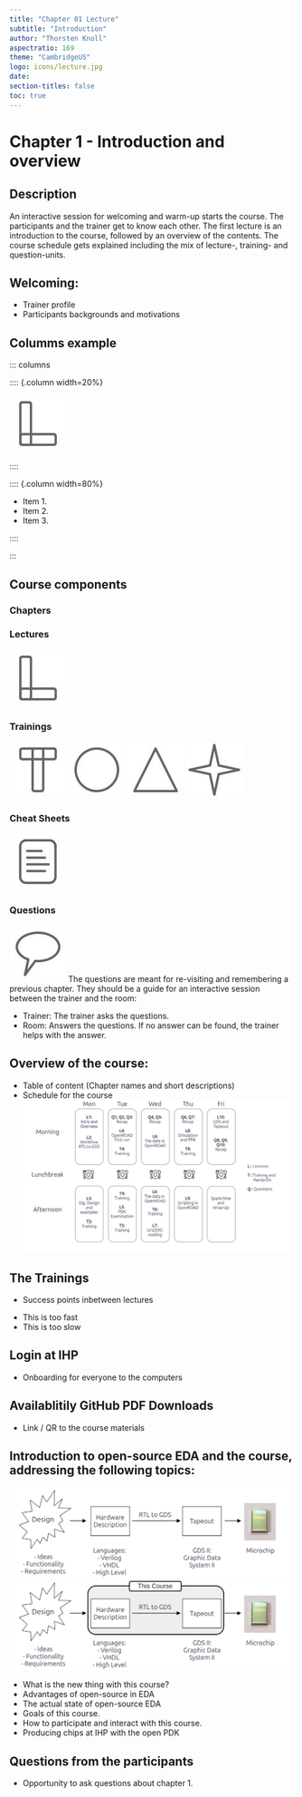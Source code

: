 ```yaml
---
title: "Chapter 01 Lecture"
subtitle: "Introduction"
author: "Thorsten Knoll"
aspectratio: 169
theme: "CambridgeUS"
logo: icons/lecture.jpg
date:
section-titles: false
toc: true
---
```


# Chapter 1 - Introduction and overview
## Description
An interactive session for welcoming and warm-up starts the course. The participants and the trainer get to know each other. The first lecture is an introduction to the course, followed by an overview of the contents. The course schedule gets explained including the mix of lecture-, training- and question-units.

## Welcoming:
* Trainer profile
* Participants backgrounds and motivations

## Columms example
::: columns

:::: {.column width=20%}

![](pics_lecture/lecture.jpg)

::::

:::: {.column width=80%}

- Item 1.
- Item 2.
- Item 3.

::::

:::

## Course components

### Chapters

### Lectures
![Icon lecture](pics_lecture/lecture.jpg)

### Trainings
![Icon training](pics_lecture/training.jpg)
![Icon common](pics_lecture/common.jpg)
![Icon advanced](pics_lecture/advanced.jpg)
![Icon bonus](pics_lecture/bonus.jpg)

### Cheat Sheets
![Icon cheatsheet](pics_lecture/cheatsheet.jpg)

### Questions
![Icon questions](pics_lecture/questions.jpg)
The questions are meant for re-visiting and remembering a previous chapter. 
They should be a guide for an interactive session between the trainer and the room:
* Trainer: The trainer asks the questions.
* Room: Answers the questions. If no answer can be found, the trainer helps with the answer.  

## Overview of the course:
* Table of content (Chapter names and short descriptions)
* Schedule for the course
![Course week](pics_lecture/course_week.png)

## The Trainings
* Success points inbetween lectures
- This is too fast
- This is too slow

## Login at IHP
- Onboarding for everyone to the computers

## Availablitily GitHub PDF Downloads
- Link / QR to the course materials

## Introduction to open-source EDA and the course, addressing the following topics:
![Microchip Creation](pics_lecture/rtl_to_gds.png)
![RTL 2 GDS and this course](pics_lecture/rtl_to_gds_1.png)


* What is the new thing with this course?
* Advantages of open-source in EDA
* The actual state of open-source EDA
* Goals of this course.
* How to participate and interact with this course.
* Producing chips at IHP with the open PDK 

## Questions from the participants
* Opportunity to ask questions about chapter 1.